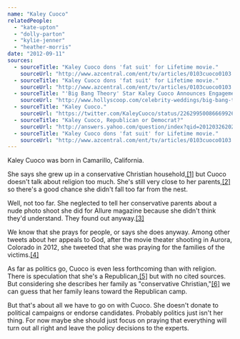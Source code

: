 ```yaml
---
name: "Kaley Cuoco"
relatedPeople:
  - "kate-upton"
  - "dolly-parton"
  - "kylie-jenner"
  - "heather-morris"
date: "2012-09-11"
sources:
  - sourceTitle: "Kaley Cuoco dons 'fat suit' for Lifetime movie."
    sourceUrl: "http://www.azcentral.com/ent/tv/articles/0103cuoco0103.html"
  - sourceTitle: "Kaley Cuoco dons 'fat suit' for Lifetime movie."
    sourceUrl: "http://www.azcentral.com/ent/tv/articles/0103cuoco0103.html"
  - sourceTitle: "'Big Bang Theory' Star Kaley Cuoco Announces Engagement."
    sourceUrl: "http://www.hollyscoop.com/celebrity-weddings/big-bang-theory-star-kaley-cuoco-announces-engagement.html"
  - sourceTitle: "Kaley Cuoco."
    sourceUrl: "https://twitter.com/KaleyCuoco/status/226299500866699264"
  - sourceTitle: "Kaley Cuoco, Republican or Democrat?"
    sourceUrl: "http://answers.yahoo.com/question/index?qid=20120326202439AAvzgUS"
  - sourceTitle: "Kaley Cuoco dons 'fat suit' for Lifetime movie."
    sourceUrl: "http://www.azcentral.com/ent/tv/articles/0103cuoco0103.html"
---
```


Kaley Cuoco was born in Camarillo, California.

She says she grew up in a conservative Christian household,<a class="source-citation" href="http://www.azcentral.com/ent/tv/articles/0103cuoco0103.html" title="Kaley Cuoco dons &apos;fat suit&apos; for Lifetime movie.">[1]</a> but Cuoco doesn't talk about religion too much. She's still very close to her parents,<a class="source-citation" href="http://www.azcentral.com/ent/tv/articles/0103cuoco0103.html" title="Kaley Cuoco dons &apos;fat suit&apos; for Lifetime movie.">[2]</a> so there's a good chance she didn't fall too far from the nest.

Well, not too far. She neglected to tell her conservative parents about a nude photo shoot she did for Allure magazine because she didn't think they'd understand. They found out anyway.<a class="source-citation" href="http://www.hollyscoop.com/celebrity-weddings/big-bang-theory-star-kaley-cuoco-announces-engagement.html" title="&apos;Big Bang Theory&apos; Star Kaley Cuoco Announces Engagement.">[3]</a>

We know that she prays for people, or says she does anyway. Among other tweets about her appeals to God, after the movie theater shooting in Aurora, Colorado in 2012, she tweeted that she was praying for the families of the victims.<a class="source-citation" href="https://twitter.com/KaleyCuoco/status/226299500866699264" title="Kaley Cuoco.">[4]</a>

As far as politics go, Cuoco is even less forthcoming than with religion. There is speculation that she's a Republican,<a class="source-citation" href="http://answers.yahoo.com/question/index?qid=20120326202439AAvzgUS" title="Kaley Cuoco, Republican or Democrat?">[5]</a> but with no cited sources. But considering she describes her family as "conservative Christian,"<a class="source-citation" href="http://www.azcentral.com/ent/tv/articles/0103cuoco0103.html" title="Kaley Cuoco dons &apos;fat suit&apos; for Lifetime movie.">[6]</a> we can guess that her family leans toward the Republican camp.

But that's about all we have to go on with Cuoco. She doesn't donate to political campaigns or endorse candidates. Probably politics just isn't her thing. For now maybe she should just focus on praying that everything will turn out all right and leave the policy decisions to the experts.